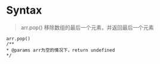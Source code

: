 # Syntax

> arr.pop() 移除数组的最后一个元素，并返回最后一个元素
```
arr.pop()
/**
* @params arr为空的情况下，return undefined
*/

```